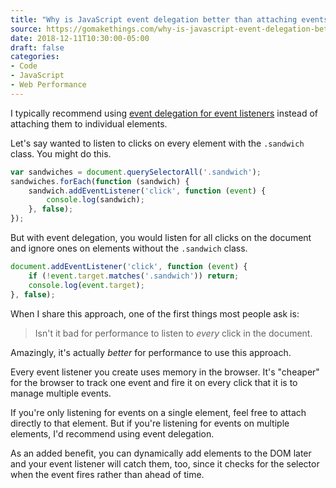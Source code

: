 ```yaml
---
title: "Why is JavaScript event delegation better than attaching events to each element?"
source: https://gomakethings.com/why-is-javascript-event-delegation-better-than-attaching-events-to-each-element/
date: 2018-12-11T10:30:00-05:00
draft: false
categories:
- Code
- JavaScript
- Web Performance
---
```


I typically recommend using [event delegation for event listeners](/checking-event-target-selectors-with-event-bubbling-in-vanilla-javascript/) instead of attaching them to individual elements.

Let's say wanted to listen to clicks on every element with the `.sandwich` class. You might do this.

```js
var sandwiches = document.querySelectorAll('.sandwich');
sandwiches.forEach(function (sandwich) {
	sandwich.addEventListener('click', function (event) {
		console.log(sandwich);
	}, false);
});
```

But with event delegation, you would listen for all clicks on the document and ignore ones on elements without the `.sandwich` class.

```js
document.addEventListener('click', function (event) {
	if (!event.target.matches('.sandwich')) return;
	console.log(event.target);
}, false);
```

When I share this approach, one of the first things most people ask is:

> Isn't it bad for performance to listen to *every* click in the document.

Amazingly, it's actually *better* for performance to use this approach.

Every event listener you create uses memory in the browser. It's "cheaper" for the browser to track one event and fire it on every click that it is to manage multiple events.

If you're only listening for events on a single element, feel free to attach directly to that element. But if you're listening for events on multiple elements, I'd recommend using event delegation.

As an added benefit, you can dynamically add elements to the DOM later and your event listener will catch them, too, since it checks for the selector when the event fires rather than ahead of time.
